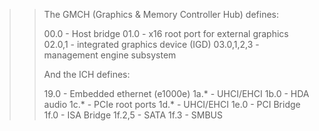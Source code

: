 > > The GMCH (Graphics & Memory Controller Hub) defines:
> > 
> > 00.0 - Host bridge
> > 01.0 - x16 root port for external graphics
> > 02.0,1 - integrated graphics device (IGD)
> > 03.0,1,2,3 - management engine subsystem
> > 
> > And the ICH defines:
> > 
> > 19.0 - Embedded ethernet (e1000e)
> > 1a.* - UHCI/EHCI
> > 1b.0 - HDA audio
> > 1c.* - PCIe root ports
> > 1d.* - UHCI/EHCI
> > 1e.0 - PCI Bridge
> > 1f.0 - ISA Bridge
> > 1f.2,5 - SATA
> > 1f.3 - SMBUS
